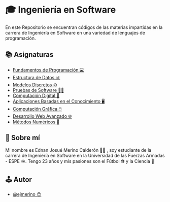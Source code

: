 # 🎓 Ingeniería en Software
En este Repositorio se encuentran códigos de las materias impartidas en la carrera de Ingeniería en Software en una variedad de lenguajes de programación.


## 📚 Asignaturas

 - [Fundamentos de Programación 💻](https://github.com/ejmerino/josuemerinocalderon/tree/main/Fundamentos%20de%20Programaci%C3%B3n)
 - [Estructura de Datos 📊](https://github.com/ejmerino/josuemerinocalderon/tree/main/Estructura%20de%20Datos)
 - [Modelos Discretos ⚙️](https://github.com/ejmerino/josuemerinocalderon/tree/main/Modelos%20Discretos)
 - [Pruebas de Software 👨‍🔬](https://github.com/ejmerino/josuemerinocalderon/tree/main/Pruebas%20de%20Software)
 - [Computación Digital 🤖](https://github.com/ejmerino/josuemerinocalderon/tree/main/Computaci%C3%B3n%20Digital)
 - [Aplicaciones Basadas en el Conocimiento 🖥️](https://github.com/ejmerino/josuemerinocalderon/tree/main/Aplicaciones%20Basadas%20en%20el%20Conocimiento)
 - [Computación Gráfica 🖱️](https://github.com/ejmerino/josuemerinocalderon/tree/main/Computaci%C3%B3n%20Gr%C3%A1fica)
 - [Desarrollo Web Avanzado 🌐](https://github.com/ejmerino/josuemerinocalderon/tree/main/Desarrollo%20Web%20Avanzado)
 - [Métodos Numéricos 🧮](https://github.com/ejmerino/josuemerinocalderon/tree/main/Metodos%20Numericos)

## 🚀 Sobre mí
Mi nombre es Ednan Josué Merino Calderón 👨‍💻 , soy estudiante de la carrera de Ingeniería en Software en la Universidad de las Fuerzas Armadas - ESPE 🪖. Tengo 23 años y mis pasiones son el Fútbol ⚽ y la Ciencia 🔬


## 🕹️ Autor

- [@ejmerino 😉](https://github.com/ejmerino)

